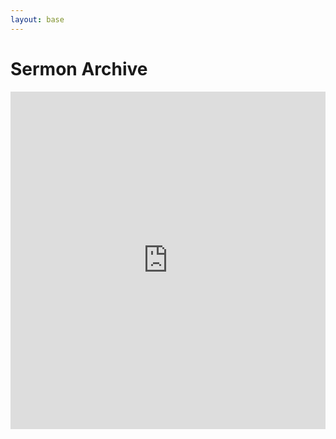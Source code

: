 ```yaml
---
layout: base
---
```

# Sermon Archive

<iframe tabindex="-1" width="1" height="540" src="https://embed.sermonaudio.com/browser/broadcaster/darylpreacher/?sort=newest&amp;page_size=25" style="min-width: 100%; max-width: 100%; border: 1px solid #ddd; box-sizing: border-box;" frameborder="0" scrolling="no"></iframe>
